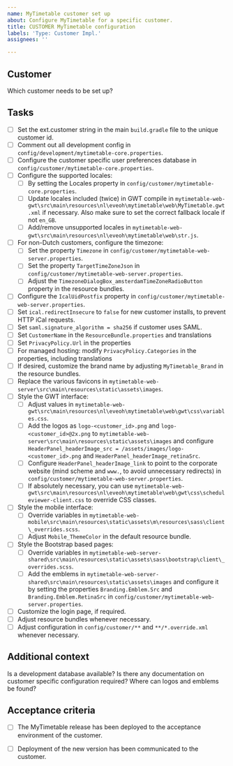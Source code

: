 ```yaml
---
name: MyTimetable customer set up
about: Configure MyTimetable for a specific customer.
title: CUSTOMER MyTimetable configuration
labels: 'Type: Customer Impl.'
assignees: ''

---
```


## Customer

Which customer needs to be set up?

## Tasks

- [ ] Set the ext.customer string in the main `build.gradle` file to the unique customer id.
- [ ] Comment out all development config in `config/development/mytimetable-core.properties`.
- [ ] Configure the customer specific user preferences database in `config/customer/mytimetable-core.properties`.
- [ ] Configure the supported locales:
    - [ ] By setting the Locales property in `config/customer/mytimetable-core.properties`.
    - [ ] Update locales included (twice) in GWT compile in `mytimetable-web-gwt\src\main\resources\nl\eveoh\mytimetable\web\MyTimetable.gwt.xml` if necessary. Also make sure to set the correct fallback locale if not `en_GB`.
    - [ ] Add/remove unsupported locales in `mytimetable-web-gwt\src\main\resources\nl\eveoh\mytimetable\web\str.js`.
- [ ] For non-Dutch customers, configure the timezone:
    - [ ] Set the property `Timezone` in `config/customer/mytimetable-web-server.properties`.
    - [ ] Set the property `TargetTimeZoneJson` in `config/customer/mytimetable-web-server.properties`.
    - [ ] Adjust the `TimezoneDialogBox_amsterdamTimeZoneRadioButton` property in the resource bundles.
- [ ] Configure the `IcalUidPostfix` property in `config/customer/mytimetable-web-server.properties`.
- [ ] Set `ical.redirectInsecure` to `false` for new customer installs, to prevent HTTP iCal requests.
- [ ] Set `saml.signature_algorithm = sha256` if customer uses SAML.
- [ ] Set `CustomerName` in the `ResourceBundle.properties` and translations
- [ ] Set `PrivacyPolicy.Url` in the properties
- [ ] For managed hosting: modify `PrivacyPolicy.Categories` in the properties, including translations
- [ ] If desired, customize the brand name by adjusting `MyTimetable_Brand` in the resource bundles.
- [ ] Replace the various favicons in `mytimetable-web-server\src\main\resources\static\assets\images`.
- [ ] Style the GWT interface:
    - [ ] Adjust values in `mytimetable-web-gwt\src\main\resources\nl\eveoh\mytimetable\web\gwt\css\variables.css`.
    - [ ] Add the logos as `logo-<customer_id>.png` and `logo-<customer_id>@2x.png` to `mytimetable-web-server\src\main\resources\static\assets\images` and configure `HeaderPanel_headerImage_src = /assets/images/logo-<customer_id>.png` and `HeaderPanel_headerImage_retinaSrc`.
    - [ ] Configure `HeaderPanel_headerImage_link` to point to the corporate website (mind scheme and `www.`, to avoid unnecessary redirects) in `config/customer/mytimetable-web-server.properties`.
    - [ ] If absolutely necessary, you can use `mytimetable-web-gwt\src\main\resources\nl\eveoh\mytimetable\web\gwt\css\scheduleviewer-client.css` to override CSS classes.
- [ ] Style the mobile interface:
    - [ ] Override variables in `mytimetable-web-mobile\src\main\resources\static\assets\m\resources\sass\client\_overrides.scss`.
    - [ ] Adjust `Mobile_ThemeColor` in the default resource bundle.
- [ ] Style the Bootstrap based pages:
    - [ ] Override variables in `mytimetable-web-server-shared\src\main\resources\static\assets\sass\bootstrap\client\_overrides.scss`.
    - [ ] Add the emblems in `mytimetable-web-server-shared\src\main\resources\static\assets\images` and configure it by setting the properties `Branding.Emblem.Src` and `Branding.Emblem.RetinaSrc` in `config/customer/mytimetable-web-server.properties`.
- [ ] Customize the login page, if required.
- [ ] Adjust resource bundles whenever necessary.
- [ ] Adjust configuration in `config/customer/**` and `**/*.override.xml` whenever necessary.

## Additional context

Is a development database available? Is there any documentation on customer specific configuration required? Where can logos and emblems be found?

## Acceptance criteria

- [ ] The MyTimetable release has been deployed to the acceptance environment of the customer.
- [ ] Deployment of the new version has been communicated to the customer.


